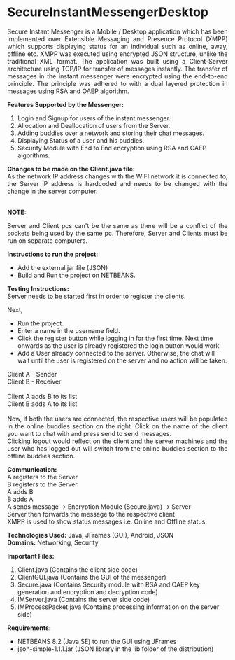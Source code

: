 # SecureInstantMessengerDesktop
<p align="justify">Secure Instant Messenger is a Mobile / Desktop application which has been implemented over Extensible Messaging and Presence Protocol (XMPP) which supports displaying status for an individual such as online, away, offline etc. XMPP was executed using encrypted JSON structure, unlike the traditional XML format. The application was built using a Client-Server architecture using TCP/IP for transfer of messages instantly. The transfer of messages in the instant messenger were encrypted using the end-to-end principle. The principle was adhered to with a dual layered protection in messages using RSA and OAEP algorithm.</p>

<strong>Features Supported by the Messenger:</strong>
<ol>
<li>Login and Signup for users of the instant messenger.</li>
<li>Allocation and Deallocation of users from the Server.</li>
<li>Adding buddies over a network and storing their chat messages.</li>
<li>Displaying Status of a user and his buddies.</li>
<li>Security Module with End to End encryption using RSA and OAEP algorithms.</li>
</ol>

<p align="justify">
<strong>Changes to be made on the Client.java file:</strong><br>
As the network IP address changes with the WIFI network it is connected to, the Server IP address is hardcoded and needs to be changed with the change in the server computer.</p>
<br>
<strong>NOTE:</strong> <br>
<p align="justify">Server and Client pcs can't be the same as there will be a conflict of the sockets being used by the same pc. Therefore, Server and Clients must be run on separate computers.</p>


<strong>Instructions to run the project:</strong>
<ul>
<li>Add the external jar file (JSON)</li>
<li>Build and Run the project on NETBEANS.</li>
</ul>

<strong>Testing Instructions:</strong><br>
Server needs to be started first in order to register the clients.<br>

Next,
<ul>
<li>Run the project.</li>
<li>Enter a name in the username field.</li>
<li>Click the register button while logging in for the first time. Next time onwards as the user is already registered the login button would work.</li>
<li>Add a User already connected to the server. Otherwise, the chat will wait until the user is registered on the server and no action will be taken.</li>
</ul>

<p align="justify">
Client A - Sender<br>
Client B - Receiver<br>
<br>
Client A adds B to its list<br>
Client B adds A to its list<br>
<br>
Now, if both the users are connected, the respective users will be populated in the online buddies section on the right. Click on the name of the client you want to chat with and press send to send messages.<br>
Clicking logout would reflect on the client and the server machines and the user who has logged out will switch from the online buddies section to the offline buddies section.</p>
<strong>Communication:</strong><br>
A registers to the Server<br>
B registers to the Server<br>
A adds B<br>
B adds A<br>
A sends message -> Encryption Module (Secure.java) -> Server<br>
Server then forwards the message to the respective client<br>
XMPP is used to show status messages i.e. Online and Offline status.<br>

<strong>Technologies Used:</strong> Java, JFrames (GUI), Android, JSON<br>
<strong>Domains:</strong> Networking, Security <br>

<strong>Important Files:</strong>
<ol>
<li>Client.java (Contains the client side code)</li>
<li>ClientGUI.java (Contains the GUI of the messenger)</li>
<li>Secure.java (Contains Security module with RSA and OAEP key generation and encryption and decryption code)</li>
<li>IMServer.java (Contains the server side code)</li>
<li>IMProcessPacket.java (Contains processing information on the server side)</li>
</ol>

<strong>Requirements:</strong>
<ul>
<li>NETBEANS 8.2 (Java SE) to run the GUI using JFrames</li>
<li>json-simple-1.1.1.jar (JSON library in the lib folder of the distribution)</li>
</ul>
